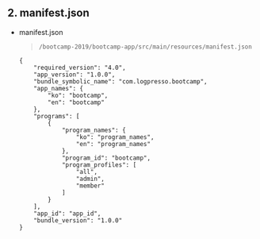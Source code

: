 ## 2. manifest.json
- manifest.json

	>`/bootcamp-2019/bootcamp-app/src/main/resources/manifest.json`

	```
	{
		"required_version": "4.0",
		"app_version": "1.0.0",
		"bundle_symbolic_name": "com.logpresso.bootcamp",
		"app_names": {
			"ko": "bootcamp",
			"en": "bootcamp"
		},
		"programs": [
			{
				"program_names": {
					"ko": "program_names", 
					"en": "program_names"
				},
				"program_id": "bootcamp",
				"program_profiles": [
					"all",
					"admin",
					"member"
				]
			}
		],
		"app_id": "app_id",
		"bundle_version": "1.0.0"
	}
	```
